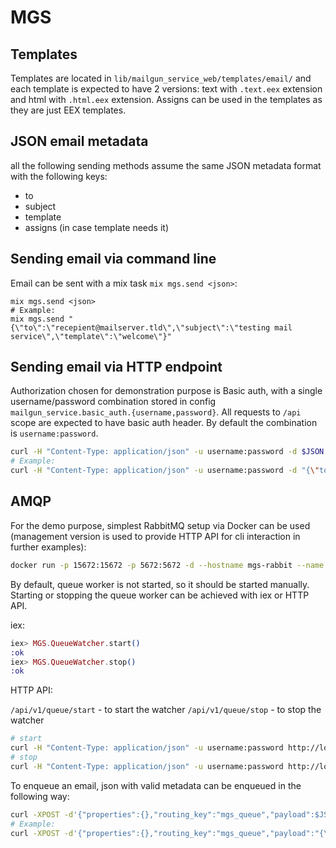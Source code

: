 # MGS

## Templates

Templates are located in `lib/mailgun_service_web/templates/email/` and each template is expected to have 2 versions: text with `.text.eex` extension and html with `.html.eex` extension.
Assigns can be used in the templates as they are just EEX templates.

## JSON email metadata

all the following sending methods assume the same JSON metadata format with the following keys:
  - to
  - subject
  - template
  - assigns (in case template needs it)

## Sending email via command line

Email can be sent with a mix task `mix mgs.send <json>`:

```
mix mgs.send <json>
# Example:
mix mgs.send "{\"to\":\"recepient@mailserver.tld\",\"subject\":\"testing mail service\",\"template\":\"welcome\"}"
```

## Sending email via HTTP endpoint

Authorization chosen for demonstration purpose is Basic auth, with a single username/password combination stored in config `mailgun_service.basic_auth.{username,password}`. All requests to `/api` scope are expected to have basic auth header. By default the combination is `username:password`.

```bash
curl -H "Content-Type: application/json" -u username:password -d $JSON http://localhost:4000/api/v1/email
# Example:
curl -H "Content-Type: application/json" -u username:password -d "{\"to\":\"chvanikoff@gmail.com\",\"subject\":\"testing mail service\",\"template\":\"password_reset\",\"assigns\":{\"name\":\"Roman\",\"link\":\"qwe\"}}" http://localhost:4000/api/v1/email
```

## AMQP

For the demo purpose, simplest RabbitMQ setup via Docker can be used (management version is used to provide HTTP API for cli interaction in further examples):

```bash
docker run -p 15672:15672 -p 5672:5672 -d --hostname mgs-rabbit --name mgs-rabbit rabbitmq:3.7-management
```

By default, queue worker is not started, so it should be started manually.
Starting or stopping the queue worker can be achieved with iex or HTTP API.

iex:

```elixir
iex> MGS.QueueWatcher.start()
:ok
iex> MGS.QueueWatcher.stop()
:ok
```

HTTP API:

`/api/v1/queue/start` - to start the watcher
`/api/v1/queue/stop` - to stop the watcher

```bash
# start
curl -H "Content-Type: application/json" -u username:password http://localhost:4000/api/v1/queue/start
# stop
curl -H "Content-Type: application/json" -u username:password http://localhost:4000/api/v1/queue/stop
```

To enqueue an email, json with valid metadata can be enqueued in the following way:

```bash
curl -XPOST -d'{"properties":{},"routing_key":"mgs_queue","payload":$JSON,"payload_encoding":"string"}' http://guest:guest@localhost:15672/api/exchanges/%2f/mgs_exchange/publish
# Example:
curl -XPOST -d'{"properties":{},"routing_key":"mgs_queue","payload":"{\"to\":\"recepient@mailserver.tld\",\"subject\":\"testing mail service\",\"template\":\"welcome\"}","payload_encoding":"string"}' http://guest:guest@localhost:15672/api/exchanges/%2f/mgs_exchange/publish
```